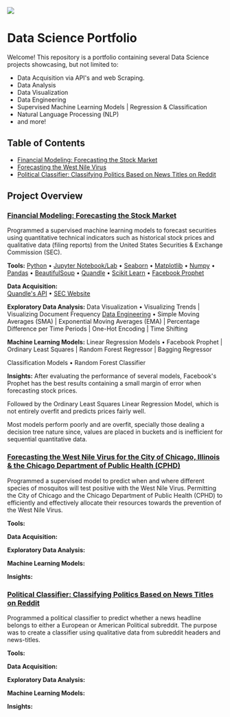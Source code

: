 <img src="https://media.licdn.com/dms/image/C5616AQEgZnqFKt-mBw/profile-displaybackgroundimage-shrink_350_1400/0?e=1538611200&v=beta&t=hx4FuWn8hmXwI6-8AXDwfuiVbNwjqHbrsTWUJYYCrQU">

# Data Science Portfolio

Welcome! This repository is a portfolio containing several Data Science projects showcasing, but not limited to:
- Data Acquisition via API's and web Scraping.
- Data Analysis
- Data Visualization
- Data Engineering
- Supervised Machine Learning Models | Regression & Classification
- Natural Language Processing (NLP)
- and more!


## Table of Contents

- [Financial Modeling: Forecasting the Stock Market](#FM)
- [Forecasting the West Nile Virus](#WNV)
- [Political Classifier: Classifying Politics Based on News Titles on Reddit](#Politics)


## Project Overview

<a class="anchor" id="FM"></a>

### [Financial Modeling: Forecasting the Stock Market](https://github.com/adam-delreal/Portfolio/tree/master/Financial_Modeling)

Programmed a supervised machine learning models to forecast securities using quantitative technical indicators such as historical stock prices and qualitative data (filing reports) from the United States Securities & Exchange Commission (SEC).

**Tools:**
[Python](https://www.python.org/) • [Jupyter Notebook/Lab](http://jupyter.org/index.html) • [Seaborn](https://seaborn.pydata.org/introduction.html) • [Matplotlib](https://matplotlib.org/) • [Numpy](http://www.numpy.org/) • [Pandas](https://pandas.pydata.org/) • [BeautifulSoup](https://www.crummy.com/software/BeautifulSoup/bs4/doc/) • [Quandle](https://www.quandl.com/) • [Scikit Learn](http://scikit-learn.org/stable/index.html#) • [Facebook Prophet](https://research.fb.com/prophet-forecasting-at-scale/)

**Data Acquisition:**  
[Quandle's API](https://www.quandl.com/) • [SEC Website](https://www.sec.gov/)

**Exploratory Data Analysis:**
Data Visualization • Visualizing Trends | Visualizing Document Frequency
[Data Engineering](https://github.com/adam-delreal/Portfolio/blob/master/Financial_Modeling/1_Predicting_Stock_Prices/1_EDA.ipynb) • Simple Moving Averages (SMA) | Exponential Moving Averages (EMA) | Percentage Difference per Time Periods | One-Hot Encoding | Time Shifting

**Machine Learning Models:**
Linear Regression Models • Facebook Prophet | Ordinary Least Squares | Random Forest Regressor | Bagging Regressor 

Classification Models • Random Forest Classifier

**Insights:**
After evaluating the performance of several models, Facebook's Prophet has the best results containing a small margin of error when forecasting stock prices.

Followed by the Ordinary Least Squares Linear Regression Model, which is not entirely overfit and predicts prices fairly well.

Most models perform poorly and are overfit, specially those dealing a decision tree nature since, values are placed in buckets and is inefficient for sequential quantitative data.






<a class="anchor" id="WNV"></a>

### [Forecasting the West Nile Virus for the City of Chicago, Illinois & the Chicago Department of Public Health (CPHD)](https://github.com/adam-delreal/Portfolio/tree/master/Forecasting_WNV)

Programmed a supervised model to predict when and where different species of mosquitos will test positive with the West Nile Virus. Permitting the City of Chicago and the Chicago Department of Public Health (CPHD) to efficiently and effectively allocate their resources towards the prevention of the West Nile Virus.

**Tools:**

**Data Acquisition:**

**Exploratory Data Analysis:**

**Machine Learning Models:**

**Insights:**

<a class="anchor" id="Politics"></a>

### [Political Classifier: Classifying Politics Based on News Titles on Reddit](https://github.com/adam-delreal/Portfolio/tree/master/Political_Classifier)

Programmed a political classifier to predict whether a news headline belongs to either a European or American Political subreddit. The purpose was to create a classifier using qualitative data from subreddit headers and news-titles.

**Tools:**

**Data Acquisition:**

**Exploratory Data Analysis:**

**Machine Learning Models:**

**Insights:**